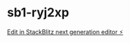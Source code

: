 # sb1-ryj2xp

[Edit in StackBlitz next generation editor ⚡️](https://stackblitz.com/~/github.com/Xiamon123/sb1-ryj2xp)